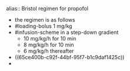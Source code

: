 alias:: Bristol regimen for propofol

- the regimen is as follows
- #loading-bolus 1 mg/kg
- #infusion-scheme in a step-down gradient
	- 10 mg/kg/h for 10 min
	- 8 mg/kg/h for 10 min
	- 6 mg/kg/h thereafter
- ((65ce400b-c92f-44bf-95f7-b1c9daf1425c))
-
